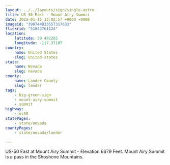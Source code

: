 ```yaml
---
layout: ../../layouts/sign/single.astro
title: US-50 East - Mount Airy Summit
date: 2022-01-15 13:02:57 +0000 +0000
imageid: "390744833557317833"
flickrid: "51843761124"
location:
    latitude: 39.497265
    longitude: -117.37107
country:
    name: United States
    slug: united-states
state:
    name: Nevada
    slug: nevada
county:
    name: Lander County
    slug: lander
tags:
    - big-green-sign
    - mount-airy-summit
    - summit
highway:
    - us50
statePages:
    - state/nevada
countyPages:
    - state/nevada/lander

---
```

US-50 East at Mount Airy Summit - Elevation 6679 Feet.  Mount Airy Summit is a pass in the Shoshone Mountains.